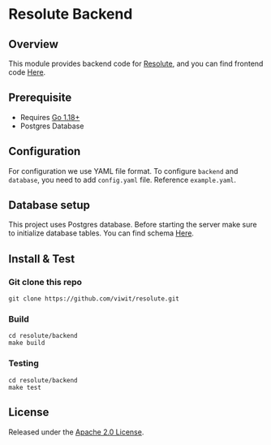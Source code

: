 
# Resolute Backend

## Overview

This module provides backend code for [Resolute](https://resolute.vitwit.com), and you can find frontend code [Here](https://github.com/vitwit/resolute).

## Prerequisite

- Requires [Go 1.18+](https://golang.org/dl/)
- Postgres Database

## Configuration

For configuration we use YAML file format. To configure `backend` and `database`, you need to add `config.yaml` file. Reference `example.yaml`. 

## Database setup

This project uses Postgres database. Before starting the server make sure to initialize database tables. You can find schema [Here](https://github.com/vitwit/resolute/server/schema/schema.sql).

## Install & Test

### Git clone this repo
```shell
git clone https://github.com/viwit/resolute.git
```

### Build
```shell
cd resolute/backend
make build
```

### Testing
```shell
cd resolute/backend
make test
```

## License

Released under the [Apache 2.0 License](https://github.com/vitwit/resolute/blob/master/LICENSE).
